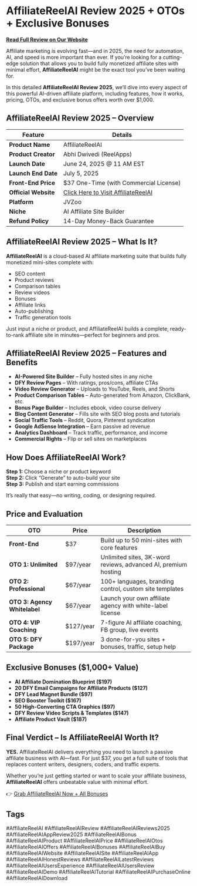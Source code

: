 # AffiliateReelAI Review 2025 + OTOs + Exclusive Bonuses

**[Read Full Review on Our Website](https://makreview.com/affiliatereelai-review/)**

Affiliate marketing is evolving fast—and in 2025, the need for automation, AI, and speed is more important than ever. If you’re looking for a cutting-edge solution that allows you to build fully monetized affiliate sites with minimal effort, **AffiliateReelAI** might be the exact tool you’ve been waiting for.

In this detailed **AffiliateReelAI Review 2025**, we’ll dive into every aspect of this powerful AI-driven affiliate platform, including features, how it works, pricing, OTOs, and exclusive bonus offers worth over $1,000.

## AffiliateReelAI Review 2025 – Overview

| Feature              | Details                                                                              |
| -------------------- | ------------------------------------------------------------------------------------ |
| **Product Name**     | AffiliateReelAI                                                                      |
| **Product Creator**  | Abhi Dwivedi (ReelApps)                                                              |
| **Launch Date**      | June 24, 2025 @ 11 AM EST                                                            |
| **Launch End Date**  | July 5, 2025                                                                         |
| **Front-End Price**  | $37 One-Time (with Commercial License)                                               |
| **Official Website** | [Click Here to Visit AffiliateReelAI](https://makreview.com/affiliatereelai-review/) |
| **Platform**         | JVZoo                                                                                |
| **Niche**            | AI Affiliate Site Builder                                                            |
| **Refund Policy**    | 14-Day Money-Back Guarantee                                                          |



## AffiliateReelAI Review 2025 – What Is It?

**AffiliateReelAI** is a cloud-based AI affiliate marketing suite that builds fully monetized mini-sites complete with:

- SEO content  
- Product reviews  
- Comparison tables  
- Review videos  
- Bonuses  
- Affiliate links  
- Auto-publishing  
- Traffic generation tools  

Just input a niche or product, and AffiliateReelAI builds a complete, ready-to-rank affiliate site in minutes—perfect for beginners and pros.



## AffiliateReelAI Review 2025 – Features and Benefits

- **AI-Powered Site Builder** – Fully hosted sites in any niche  
- **DFY Review Pages** – With ratings, pros/cons, affiliate CTAs  
- **Video Review Generator** – Uploads to YouTube, Reels, and Shorts  
- **Product Comparison Tables** – Auto-generated from Amazon, ClickBank, etc.  
- **Bonus Page Builder** – Includes ebook, video course delivery  
- **Blog Content Generator** – Fills site with SEO blog posts and tutorials  
- **Social Traffic Tools** – Reddit, Quora, Pinterest syndication  
- **Google AdSense Integration** – Earn passive ad revenue  
- **Analytics Dashboard** – Track traffic, performance, and income  
- **Commercial Rights** – Flip or sell sites on marketplaces  



## How Does AffiliateReelAI Work?

**Step 1:** Choose a niche or product keyword  
**Step 2:** Click “Generate” to auto-build your site  
**Step 3:** Publish and start earning commissions  

It’s really that easy—no writing, coding, or designing required.



## Price and Evaluation

| OTO                          | Price      | Description                                                    |
| ---------------------------- | ---------- | -------------------------------------------------------------- |
| **Front-End**                | $37        | Build up to 50 mini-sites with core features                   |
| **OTO 1: Unlimited**         | $97/year   | Unlimited sites, 3K-word reviews, advanced AI, premium hosting |
| **OTO 2: Professional**      | $67/year   | 100+ languages, branding control, custom site templates        |
| **OTO 3: Agency Whitelabel** | $67/year   | Launch your own affiliate agency with white-label license      |
| **OTO 4: VIP Coaching**      | $127/year  | 7-figure AI affiliate coaching, FB group, live events          |
| **OTO 5: DFY Package**       | $197/year  | 3 done-for-you sites + bonuses, traffic, setup help            |



## Exclusive Bonuses ($1,000+ Value)

- **AI Affiliate Domination Blueprint ($197)**  
- **20 DFY Email Campaigns for Affiliate Products ($127)**  
- **DFY Lead Magnet Bundle ($97)**  
- **SEO Booster Toolkit ($167)**  
- **50 High-Converting CTA Graphics ($97)**  
- **DFY Review Video Scripts & Templates ($147)**  
- **Affiliate Product Vault ($187)**  



## Final Verdict – Is AffiliateReelAI Worth It?

**YES.** AffiliateReelAI delivers everything you need to launch a passive affiliate business with AI—fast. For just $37, you get a full suite of tools that replaces content writers, designers, coders, and traffic experts.

Whether you’re just getting started or want to scale your affiliate business, **AffiliateReelAI** offers unbeatable value with minimal effort.

👉 [Grab AffiliateReelAI Now + All Bonuses](https://makreview.com/affiliatereelai-review/)



## Tags

#AffiliateReelAI #AffiliateReelAIReview #AffiliateReelAIReviews2025 #AffiliateReelAIAppReview2025 #AffiliateReelAIBonus #AffiliateReelAIProduct #AffiliateReelAIPrice #AffiliateReelAIOtos #AffiliateReelAIOffers #AffiliateReelAIBonuses #AffiliateReelAIBuy #AffiliateReelAIWebsite #AffiliateReelAISite #AffiliateReelAIApp #AffiliateReelAIHonestReviews #AffiliateReelAILatestReviews  
#AffiliateReelAIUsersExperience #AffiliateReelAIUsersReview #AffiliateReelAIDemo #AffiliateReelAITutorial #AffiliateReelAIPurchaseOnline #AffiliateReelAIDownload
